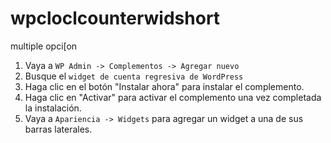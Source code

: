 # wpcloclcounterwidshort
multiple opci[on
1. Vaya a `WP Admin -> Complementos -> Agregar nuevo`
1. Busque el `widget de cuenta regresiva de WordPress`
1. Haga clic en el botón "Instalar ahora" para instalar el complemento.
1. Haga clic en "Activar" para activar el complemento una vez completada la instalación.
1. Vaya a `Apariencia -> Widgets` para agregar un widget a una de sus barras laterales.
